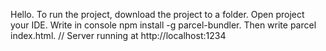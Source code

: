 Hello.
To run the project, download the project to a folder. Open project your IDE.
Write in console npm install -g parcel-bundler.
Then write parcel index.html.
// Server running at http://localhost:1234 
